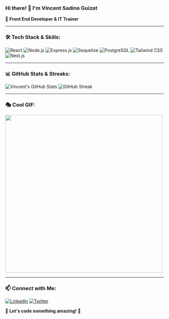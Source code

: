 ### Hi there! 👋 I'm **Vincent Sadino Guizot**  
🚀 **Front End Developer & IT Trainer**  

---

### 🛠 Tech Stack & Skills:

![React](https://img.shields.io/badge/React-61DAFB?style=for-the-badge&logo=react&logoColor=black)
![Node.js](https://img.shields.io/badge/Node.js-339933?style=for-the-badge&logo=node.js&logoColor=white)
![Express.js](https://img.shields.io/badge/Express.js-000000?style=for-the-badge&logo=express&logoColor=white)
![Sequelize](https://img.shields.io/badge/Sequelize-52B0E7?style=for-the-badge&logo=sequelize&logoColor=white)
![PostgreSQL](https://img.shields.io/badge/PostgreSQL-336791?style=for-the-badge&logo=postgresql&logoColor=white)
![Tailwind CSS](https://img.shields.io/badge/Tailwind_CSS-38B2AC?style=for-the-badge&logo=tailwind-css&logoColor=white)
![Next.js](https://img.shields.io/badge/Next.js-000000?style=for-the-badge&logo=next.js&logoColor=white)

---

### 📊 GitHub Stats & Streaks:

![Vincent's GitHub Stats](https://github-readme-stats.vercel.app/api?username=vincent-guizot&show_icons=true&theme=radical)
![GitHub Streak](https://github-readme-streak-stats.herokuapp.com/?user=vincent-guizot&theme=radical)

---

### 🎭 Cool GIF:
<img src="https://media.giphy.com/media/QTfX9Ejfra3ZmNxh6B/giphy.gif" width="500px">

---

### 📫 Connect with Me:
[![LinkedIn](https://img.shields.io/badge/LinkedIn-0077B5?style=for-the-badge&logo=linkedin&logoColor=white)](https://linkedin.com/in/vincent-guizot)
[![Twitter](https://img.shields.io/badge/Twitter-1DA1F2?style=for-the-badge&logo=twitter&logoColor=white)](https://twitter.com/vincent-guizot)

💬 **Let's code something amazing!** 🚀

